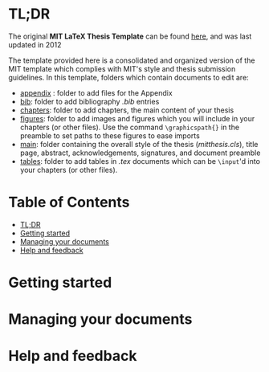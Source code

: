 # TL;DR
The original **MIT LaTeX Thesis Template** can be found [here](http://web.mit.edu/thesis/tex/), and was last updated in 2012

The template provided here is a consolidated and organized version of the MIT template which complies with MIT's style and thesis submission guidelines. In this template, folders which contain documents to edit are:

*  [appendix](https://github.com/mrsunny0/LaTeX-thesis-defense/tree/master/appendix) : folder to add files for the Appendix
*  [bib](https://github.com/mrsunny0/LaTeX-thesis-defense/tree/master/bib): folder to add bibliography _.bib_ entries
* [chapters](https://github.com/mrsunny0/LaTeX-thesis-defense/tree/master/chapters): folder to add chapters, the main content of your thesis
* [figures](https://github.com/mrsunny0/LaTeX-thesis-defense/tree/master/figures): folder to add images and figures which you will include in your chapters (or other files). Use the command `\graphicspath{}` in the preamble to set paths to these figures to ease imports
* [main](https://github.com/mrsunny0/LaTeX-thesis-defense/tree/master/main): folder containing the overall style of the thesis (_mitthesis.cls_), title page, abstract, acknowledgements, signatures, and document preamble
* [tables](https://github.com/mrsunny0/LaTeX-thesis-defense/tree/master/tables): folder to add tables in _.tex_ documents which can be `\input`'d into your chapters (or other files).  

# Table of Contents
- [TL;DR](#tl-dr)
- [Getting started](#getting-started)
- [Managing your documents](#managing-your-documents)
- [Help and feedback](#help-and-feedback)

# Getting started

# Managing your documents

# Help and feedback

